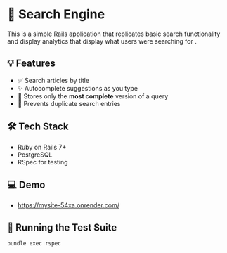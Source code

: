 # 🔎 Search Engine

This is a simple Rails application that replicates basic search functionality and display analytics that display what users were searching for .

## 💡 Features

- ✅ Search articles by title
- ✨ Autocomplete suggestions as you type
- 🧠 Stores only the **most complete** version of a query
- 🚫 Prevents duplicate search entries

## 🛠️ Tech Stack

- Ruby on Rails 7+
- PostgreSQL
- RSpec for testing

## 💻 Demo

- https://mysite-54xa.onrender.com/

## 🧪 Running the Test Suite

```bash
bundle exec rspec

